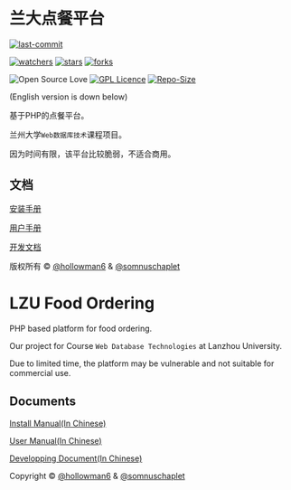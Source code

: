 # 兰大点餐平台

[![last-commit](https://img.shields.io/github/last-commit/LZU-Food-Ordering/LZU-Food-Ordering)](../../graphs/commit-activity)

[![watchers](https://img.shields.io/github/watchers/LZU-Food-Ordering/LZU-Food-Ordering?style=social)](../../watchers)
[![stars](https://img.shields.io/github/stars/LZU-Food-Ordering/LZU-Food-Ordering?style=social)](../../stargazers)
[![forks](https://img.shields.io/github/forks/LZU-Food-Ordering/LZU-Food-Ordering?style=social)](../../network/members)

![Open Source Love](https://img.shields.io/badge/-%E2%9D%A4%20Open%20Source-Green?style=flat-square&logo=Github&logoColor=white&link=https://hollowman6.github.io/fund.html)
[![GPL Licence](https://img.shields.io/badge/license-GPL-blue)](https://opensource.org/licenses/GPL-3.0/)
[![Repo-Size](https://img.shields.io/github/repo-size/LZU-Food-Ordering/LZU-Food-Ordering.svg)](../../archive/master.zip)

(English version is down below)

基于PHP的点餐平台。

兰州大学`Web数据库技术`课程项目。

因为时间有限，该平台比较脆弱，不适合商用。

## 文档

[安装手册](docs/Install_Manual.pdf)

[用户手册](docs/User_Manual.pdf)

[开发文档](docs/Develop_Doc.pdf)

版权所有 &copy; [@hollowman6](https://github.com/HollowMan6) & [@somnuschaplet](https://github.com/somnuschaplet)

# LZU Food Ordering
PHP based platform for food ordering.

Our project for Course `Web Database Technologies` at Lanzhou University.

Due to limited time, the platform may be vulnerable and not suitable for commercial use.

## Documents

[Install Manual(In Chinese)](docs/Install_Manual.pdf)

[User Manual(In Chinese)](docs/User_Manual.pdf)

[Developping Document(In Chinese)](docs/Develop_Doc.pdf)

Copyright &copy; [@hollowman6](https://github.com/HollowMan6) & [@somnuschaplet](https://github.com/somnuschaplet)
